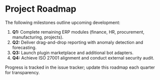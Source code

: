 # Project Roadmap

The following milestones outline upcoming development:

1. **Q1:** Complete remaining ERP modules (finance, HR, procurement, manufacturing, projects).
2. **Q2:** Deliver drag-and-drop reporting with anomaly detection and forecasting.
3. **Q3:** Launch plugin marketplace and additional bot adapters.
4. **Q4:** Achieve ISO 27001 alignment and conduct external security audit.

Progress is tracked in the issue tracker; update this roadmap each quarter for transparency.
